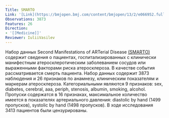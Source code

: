```yaml
---
Title: SMARTO
Link: '[Link](https://bmjopen.bmj.com/content/bmjopen/13/2/e066952.full.pdf)'
Observations: 3873
Features: 26
Direction:
- '[[Medicine]]'
Reviewer: IuliiVasilev
---
```


Набор данных Second Manifestations of ARTerial Disease [(SMARTO)](https://bmjopen.bmj.com/content/bmjopen/13/2/e066952.full.pdf) содержит сведения о пациентах, госпитализированных с клинически манифестным атеросклеротическим заболеванием сосудов или выраженными факторами риска атеросклероза. В качестве события рассматривается смерть пациента. Набор данных содержит 3873 наблюдения и 26 признаков по анамнезу, клиническим показателям и маркерам атеросклероза.
Категориальными являются 9 признаков: sex, diabetes, cerebral, aaa, periph, stenosis, albumin, smoking, alcohol.
Пропуски содержатся в 16 признаках, максимальное количество имеется в показателях артериального давления: diastolic by hand (1499 пропусков), systolic by hand (1498 пропусков). В ходе исследования 3413 пациентов были цензурированы.
